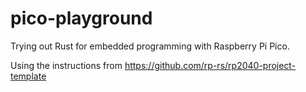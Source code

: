 # pico-playground

Trying out Rust for embedded programming with Raspberry Pi Pico.

Using the instructions from https://github.com/rp-rs/rp2040-project-template
